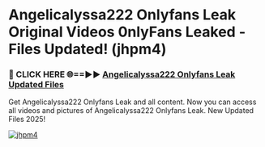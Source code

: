 # Angelicalyssa222 Onlyfans Leak Original Videos 0nlyFans Leaked - Files Updated! (jhpm4)

<h3>🔴 CLICK HERE 🌐==►► <a href="https://tinyurl.com/ms9xzufz" rel="nofollow">Angelicalyssa222 Onlyfans Leak Updated Files</a></h3>

Get Angelicalyssa222 Onlyfans Leak and all content. Now you can access all videos and pictures of Angelicalyssa222 Onlyfans Leak. New Updated Files 2025!

[![jhpm4](https://i.imgur.com/ppqm5kG.gif)](https://tinyurl.com/ms9xzufz)
